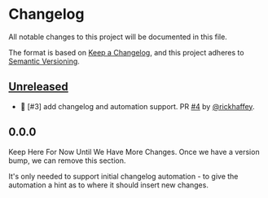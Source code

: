 # Changelog

All notable changes to this project will be documented in this file.

The format is based on [Keep a Changelog](https://keepachangelog.com/en/1.1.0/),
and this project adheres to [Semantic Versioning](https://semver.org/spec/v2.0.0.html).

## [Unreleased]

* :wrench: [#3] add changelog and automation support. PR [#4](https://github.com/rickhaffey/gorgeous-stew/pull/4) by [@rickhaffey](https://github.com/rickhaffey).

## 0.0.0

Keep Here For Now Until We Have More Changes.  Once we have a version bump,
we can remove this section.

It's only needed to support initial changelog automation - to give the automation
a hint as to where it should insert new changes.

[unreleased]: https://github.com/rickhaffey/gorgeous-stew/compare/v0.0.0...HEAD

